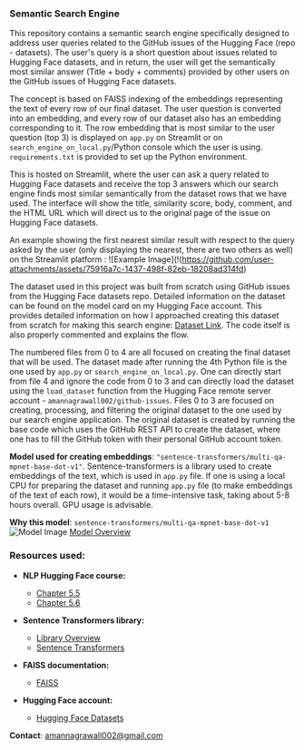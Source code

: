 ### Semantic Search Engine

This repository contains a semantic search engine specifically designed to address user queries related to the GitHub issues of the Hugging Face (repo - datasets). The user's query is a short question about issues related to Hugging Face datasets, and in return, the user will get the semantically most similar answer (Title + body + comments) provided by other users on the GitHub issues of Hugging Face datasets.

The concept is based on FAISS indexing of the embeddings representing the text of every row of our final dataset. The user question is converted into an embedding, and every row of our dataset also has an embedding corresponding to it. The row embedding that is most similar to the user question (top 3) is displayed on `app.py` on Streamlit or on `search_engine_on_local.py`/Python console which the user is using. `requirements.txt` is provided to set up the Python environment.

This is hosted on Streamlit, where the user can ask a query related to Hugging Face datasets and receive the top 3 answers which our search engine finds most similar semantically from the dataset rows that we have used. The interface will show the title, similarity score, body, comment, and the HTML URL which will direct us to the original page of the issue on Hugging Face datasets.

An example showing the first nearest similar result with respect to the query asked by the user (only displaying the nearest, there are two others as well) on the Streamlit platform :
![Example Image](!(https://github.com/user-attachments/assets/75916a7c-1437-498f-82eb-18208ad314fd)

The dataset used in this project was built from scratch using GitHub issues from the Hugging Face datasets repo. Detailed information on the dataset can be found on the model card on my Hugging Face account. This provides detailed information on how I approached creating this dataset from scratch for making this search engine: [Dataset Link](https://huggingface.co/datasets/amannagrawall002/github-issues). The code itself is also properly commented and explains the flow.

The numbered files from 0 to 4 are all focused on creating the final dataset that will be used. The dataset made after running the 4th Python file is the one used by `app.py` or `search_engine_on_local.py`. One can directly start from file 4 and ignore the code from 0 to 3 and can directly load the dataset using the `load_dataset` function from the Hugging Face remote server account - `amannagrawall002/github-issues`. Files 0 to 3 are focused on creating, processing, and filtering the original dataset to the one used by our search engine application. The original dataset is created by running the base code which uses the GitHub REST API to create the dataset, where one has to fill the GitHub token with their personal GitHub account token.

**Model used for creating embeddings**: `"sentence-transformers/multi-qa-mpnet-base-dot-v1"`. Sentence-transformers is a library used to create embeddings of the text, which is used in `app.py` file. If one is using a local CPU for preparing the dataset and running `app.py` file (to make embeddings of the text of each row), it would be a time-intensive task, taking about 5-8 hours overall. GPU usage is advisable.

**Why this model**: `sentence-transformers/multi-qa-mpnet-base-dot-v1`
![Model Image](https://github.com/user-attachments/assets/5e03d4a1-0f77-499f-9e17-28cf5ba4dcac)
[Model Overview](https://www.sbert.net/docs/sentence_transformer/pretrained_models.html#model-overview)

### Resources used:

- **NLP Hugging Face course:**
  - [Chapter 5.5](https://huggingface.co/learn/nlp-course/chapter5/5?fw=pt)
  - [Chapter 5.6](https://huggingface.co/learn/nlp-course/chapter5/6?fw=pt)
  
- **Sentence Transformers library:**
  - [Library Overview](https://www.sbert.net/docs/sentence_transformer/pretrained_models.html#model-overview)
  - [Sentence Transformers](https://sbert.net/)
  
- **FAISS documentation:**
  - [FAISS](https://faiss.ai/)
  
- **Hugging Face account:**
  - [Hugging Face Datasets](https://huggingface.co/datasets/amannagrawall002/github-issues)

**Contact**: [amannagrawall002@gmail.com](mailto:amannagrawall002@gmail.com)
